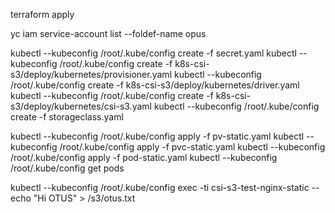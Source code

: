 terraform apply

yc iam service-account list --foldef-name opus

kubectl --kubeconfig /root/.kube/config create -f secret.yaml
kubectl --kubeconfig /root/.kube/config create -f k8s-csi-s3/deploy/kubernetes/provisioner.yaml
kubectl --kubeconfig /root/.kube/config create -f k8s-csi-s3/deploy/kubernetes/driver.yaml
kubectl --kubeconfig /root/.kube/config create -f k8s-csi-s3/deploy/kubernetes/csi-s3.yaml
kubectl --kubeconfig /root/.kube/config  create -f storageclass.yaml

kubectl --kubeconfig /root/.kube/config apply -f pv-static.yaml
kubectl --kubeconfig /root/.kube/config apply -f pvc-static.yaml
kubectl --kubeconfig /root/.kube/config apply -f pod-static.yaml
kubectl --kubeconfig /root/.kube/config get pods

kubectl --kubeconfig /root/.kube/config exec -ti csi-s3-test-nginx-static -- echo "Hi OTUS" > /s3/otus.txt